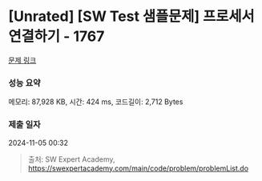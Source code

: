 # [Unrated] [SW Test 샘플문제] 프로세서 연결하기 - 1767 

[문제 링크](https://swexpertacademy.com/main/code/problem/problemDetail.do?contestProbId=AV4suNtaXFEDFAUf) 

### 성능 요약

메모리: 87,928 KB, 시간: 424 ms, 코드길이: 2,712 Bytes

### 제출 일자

2024-11-05 00:32



> 출처: SW Expert Academy, https://swexpertacademy.com/main/code/problem/problemList.do